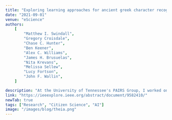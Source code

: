 ```yaml
---
title: "Exploring learning approaches for ancient greek character recognition with citizen science data"
date: "2021-09-01"
venue: "eScience"
authors:
    [
        "Matthew I. Swindall",
        "Gregory Croisdale",
        "Chase C. Hunter",
        "Ben Keener",
        "Alex C. Williams",
        "James H. Brusuelas",
        "Nita Krevans",
        "Melissa Sellew",
        "Lucy Fortson",
        "John F. Wallin",
    ]

description: "At the University of Tennessee's PAIRS Group, I worked on a project to explore machine learning approaches for ancient greek character recognition with citizen science data."
link: "https://ieeexplore.ieee.org/abstract/document/9582410/"
newTab: true
tags: ["Research", "Citizen Science", "AI"]
image: "/images/blog/theia.png"
---
```

